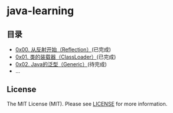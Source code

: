 # java-learning
## 目录
- [0x00. 从反射开始（Reflection）](/doc/0x00.Reflection.md)(已完成)
- [0x01. 类的装载器（ClassLoader）](/doc/0x01.ClassLoader.md)(已完成)
- [0x02. Java的泛型（Generic）](/doc/0x02.Generic.md)(待完成)
- ...

## License
The MIT License (MIT). Please see [LICENSE](LICENSE) for more information.
